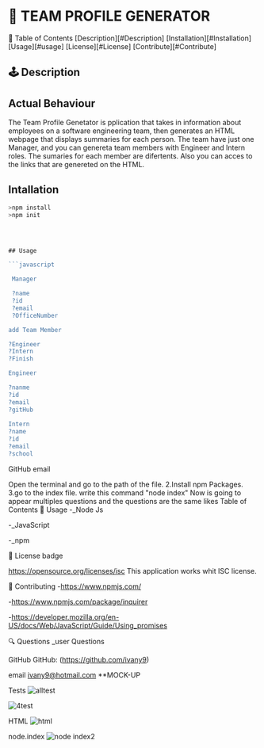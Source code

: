 
# 🥇 TEAM PROFILE GENERATOR 



🎫 Table of Contents
[Description][#Description]
[Installation][#Installation]
[Usage][#usage]
[License][#License]
[Contribute][#Contribute]



## 🕹️ Description
    
 ## Actual Behaviour
 The Team Profile Genetator is  pplication that takes in information about employees on a software engineering team, then generates an HTML webpage that displays summaries for each person.
 The team have just one Manager, and you can genereta  team members with  Engineer and Intern roles. The sumaries for each member are difertents. Also you can acces to the links that are genereted on the HTML.



## Intallation

```javascript
>npm install 
>npm init
 



## Usage

```javascript

 Manager

 ?name
 ?id
 ?email
 ?OfficeNumber

add Team Member

?Engineer
?Intern
?Finish

Engineer

?nanme
?id
?email
?gitHub
 
Intern
?name
?id
?email
?school

```


GitHub
email

Open the terminal and go to the path of the file. 2.Install npm Packages. 3.go to the index file.
write this command "node index"
Now is going to appear multiples questions and the questions are the same likes Table of Contents
🌂 Usage
-_Node Js

-_JavaScript

-_npm

🎎 License
badge

 https://opensource.org/licenses/isc
This application works whit ISC license.

🎎 Contributing
-https://www.npmjs.com/

-https://www.npmjs.com/package/inquirer

-https://developer.mozilla.org/en-US/docs/Web/JavaScript/Guide/Using_promises

🔍 Questions
_user Questions

GitHub
GitHub: (https://github.com/ivany9)

email
 ivany9@hotmail.com
**MOCK-UP

   Tests
   ![alltest](https://user-images.githubusercontent.com/83906297/128635000-6e8e06e3-8b87-4b96-9548-a592834fd2be.gif)
   
   ![4test](https://user-images.githubusercontent.com/83906297/128635154-663581a4-b248-4f84-ab72-775010ccb889.gif)

     
   HTML
   ![html](https://user-images.githubusercontent.com/83906297/128635015-e50dc471-1a66-4c0e-a548-b744f5c3a14a.gif)
     
   node.index
  ![node index2](https://user-images.githubusercontent.com/83906297/128635119-15fdbab4-2c04-4368-92a8-0e7590943e53.gif)


